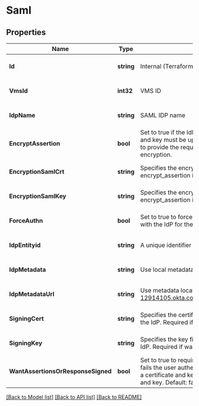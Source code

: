 # Saml

## Properties
Name | Type | Description | Notes
------------ | ------------- | ------------- | -------------
**Id** | **string** | Internal (Terraform) ID of SAML | [optional] [default to null]
**VmsId** | **int32** | VMS ID | [optional] [default to null]
**IdpName** | **string** | SAML IDP name | [optional] [default to null]
**EncryptAssertion** | **bool** | Set to true if the IdP encrypts the assertion. If true, an encryption certificate and key must be uploaded. Use encryption_saml_crt and encryption_saml_key to provide the required certificate and key. Default: false. Set to false to disable encryption. | [optional] [default to null]
**EncryptionSamlCrt** | **string** | Specifies the encryption certificate file content to upload. Required if encrypt_assertion is true. | [optional] [default to null]
**EncryptionSamlKey** | **string** | Specifies the encryption key file content to upload. Required if encrypt_assertion is true. | [optional] [default to null]
**ForceAuthn** | **bool** | Set to true to force authentication with the IDP even if there is an active session with the IdP for the user. Default: false. | [optional] [default to null]
**IdpEntityid** | **string** | A unique identifier for the IdP instance | [optional] [default to null]
**IdpMetadata** | **string** | Use local metadata. Supply local metadata XML. | [optional] [default to null]
**IdpMetadataUrl** | **string** | Use metadata located at specified remote URL. For example: &#x27;https://dev-12914105.okta.com/app/exke7ia133bKXWP2g5d7/sso/saml/metadata&#x27; | [optional] [default to null]
**SigningCert** | **string** | Specifies the certificate file content to use for requiring signed responses from the IdP. Required if want_assertions_or_response_signed is true. | [optional] [default to null]
**SigningKey** | **string** | Specifies the key file content to use for requiring signed responses from the IdP. Required if want_assertions_or_response_signed is true. | [optional] [default to null]
**WantAssertionsOrResponseSigned** | **bool** | Set to true to require a signed response or assertion from the IdP. VMS then fails the user authentication if an unsigned response is received. If true, upload a certificate and key. Use signing_cert and signing_key to provide certificate and key. Default: false. | [optional] [default to null]

[[Back to Model list]](../README.md#documentation-for-models) [[Back to API list]](../README.md#documentation-for-api-endpoints) [[Back to README]](../README.md)

